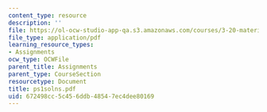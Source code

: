 ```yaml
---
content_type: resource
description: ''
file: https://ol-ocw-studio-app-qa.s3.amazonaws.com/courses/3-20-materials-at-equilibrium-sma-5111-fall-2003/672498cc5c456ddb48547ec4dee80169_ps1solns.pdf
file_type: application/pdf
learning_resource_types:
- Assignments
ocw_type: OCWFile
parent_title: Assignments
parent_type: CourseSection
resourcetype: Document
title: ps1solns.pdf
uid: 672498cc-5c45-6ddb-4854-7ec4dee80169
---
```

